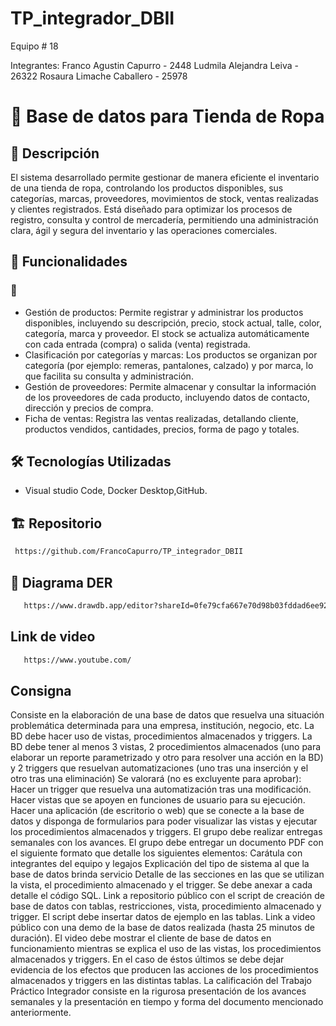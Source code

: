 # TP_integrador_DBII

Equipo # 18

Integrantes:
Franco Agustin Capurro - 2448
Ludmila Alejandra Leiva - 26322
Rosaura Limache Caballero - 25978


# 📌 Base de datos para Tienda de Ropa

## 📖 Descripción
El sistema desarrollado permite gestionar de manera eficiente el inventario de una tienda de ropa, controlando los productos disponibles, sus categorías, marcas, proveedores, movimientos de stock, ventas realizadas y clientes registrados. Está diseñado para optimizar los procesos de registro, consulta y control de mercadería, permitiendo una administración clara, ágil y segura del inventario y las operaciones comerciales.

## 🚀 Funcionalidades

### 🔹 
- Gestión de productos: Permite registrar y administrar los productos disponibles, incluyendo su descripción, precio, stock actual, talle, color, categoría, marca y proveedor. El stock se actualiza automáticamente con cada entrada (compra) o salida (venta) registrada.
- Clasificación por categorías y marcas: Los productos se organizan por categoría (por ejemplo: remeras, pantalones, calzado) y por marca, lo que facilita su consulta y administración.
- Gestión de proveedores: Permite almacenar y consultar la información de los proveedores de cada producto, incluyendo datos de contacto, dirección y precios de compra.
- Ficha de ventas: Registra las ventas realizadas, detallando cliente, productos vendidos, cantidades, precios, forma de pago y totales.

## 🛠️ Tecnologías Utilizadas
- Visual studio Code, Docker Desktop,GitHub.

## 🏗️  Repositorio
   ```bash
    https://github.com/FrancoCapurro/TP_integrador_DBII
   ```


## 🔄 Diagrama DER
 ```bash
    https://www.drawdb.app/editor?shareId=0fe79cfa667e70d98b03fddad6ee92cc
```
## Link de video
 ```bash
    https://www.youtube.com/
```



## Consigna
Consiste en la elaboración de una base de datos que resuelva una situación problemática determinada para una empresa, institución, negocio, etc.
La BD debe hacer uso de vistas, procedimientos almacenados y triggers.
La BD debe tener al menos 3 vistas, 2 procedimientos almacenados (uno para elaborar un reporte parametrizado y otro para resolver una acción en la BD) y 2 triggers que resuelvan automatizaciones (uno tras una inserción y el otro tras una eliminación)
Se valorará (no es excluyente para aprobar):
Hacer un trigger que resuelva una automatización tras una modificación.
Hacer vistas que se apoyen en funciones de usuario para su ejecución.
Hacer una aplicación (de escritorio o web) que se conecte a la base de datos y disponga de formularios para poder visualizar las vistas y ejecutar los procedimientos almacenados y triggers.
El grupo debe realizar entregas semanales con los avances.
El grupo debe entregar un documento PDF con el siguiente formato que detalle los siguientes elementos:
Carátula con integrantes del equipo y legajos
Explicación del tipo de sistema al que la base de datos brinda servicio
Detalle de las secciones en las que se utilizan la vista, el procedimiento almacenado y el trigger. Se debe anexar a cada detalle el código SQL.
Link a repositorio público con el script de creación de base de datos con tablas, restricciones, vista, procedimiento almacenado y trigger. El script debe insertar datos de ejemplo en las tablas.
Link a video público con una demo de la base de datos realizada (hasta 25 minutos de duración). El video debe mostrar el cliente de base de datos en funcionamiento mientras se explica el uso de las vistas, los procedimientos almacenados y triggers. En el caso de éstos últimos se debe dejar evidencia de los efectos que producen las acciones de los procedimientos almacenados y triggers en las distintas tablas.
La calificación del Trabajo Práctico Integrador consiste en la rigurosa presentación de los avances semanales y la presentación en tiempo y forma del documento mencionado anteriormente.
